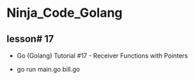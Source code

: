 # Ninja_Code_Golang

## lesson# 17

- Go (Golang) Tutorial #17 - Receiver Functions with Pointers

* go run main.go bill.go
